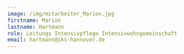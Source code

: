 ```yaml
---
image: /img/mitarbeiter_Marion.jpg
firstname: Marion
lastname: Hartmann
role: Leitungs Intensivpflege Intensivwohngemeinschaft
email: hartmann@iks-hannover.de
---
```



